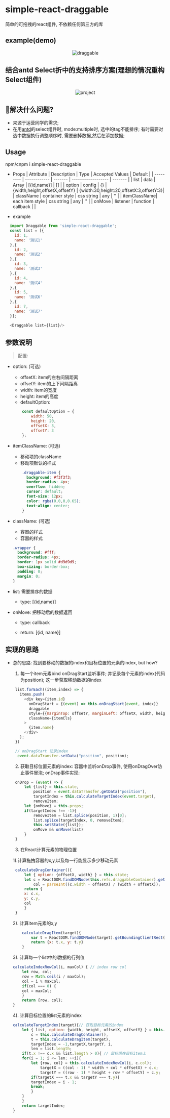 # simple-react-draggable

简单的可拖拽的react组件, 不依赖任何第三方的库

## example(demo)
<p align="center">
  <img src="img/draggable.gif" alt="draggable"/>
</p>

## 结合antd Select折中的支持排序方案(理想的情况重构Select组件)

<p align="center">
  <img src="img/project.gif" alt="project"/>
</p>

## 解决什么问题?
  - 来源于运营同学的需求;
  - 在用[antd](https://github.com/ant-design/ant-design)的select组件时, mode:multiple时, 选中的tag不能排序; 有时需要对选中数据执行调整顺序时, 需要删掉数据,然后在添加数据;

## Usage

  npm/cnpm i simple-react-draggable

  - Props
| Attribute | Description  | Type    | Accepted Values    | Default |
| --------- | ------------ | ------- | ------------------ | ------- |
| list      |   data       | Array   | [{id,name}]        | []      |
| option    |   config     | {}      | {width,height,offsetX,offsetY} | {width:30,height:20,offsetX:3,offsetY:3}|
| className | container style | css string | any           | ''     |
| itemClassName| each item style | css string | any        | ''     |
| onMove    | listener     | function |     callback       |        |

  - example
  ```js
    import Draggable from 'simple-react-draggable';
    const list = [{
      id: 1,
      name: '测试1'
    },{
      id: 2,
      name: '测试2'
    },{
      id: 3,
      name: '测试3'
    },{
      id: 4,
      name: '测试4'
    },{
      id: 5,
      name: '测试6'
    },{
      id: 7,
      name: '测试7'
    }];

    <Draggable list={list}/>
  ```

## 参数说明

> 配置:

  - option: (可选)
    - offsetX: item的左右间隔距离
    - offsetY: item的上下间隔距离
    - width:   item的宽度
    - height:  item的高度
    - defaultOption: 
    ```js
        const defaultOption = {
            width: 50, 
            height: 20,
            offsetX: 3,
            offsetY: 3
        };
    ```

  - itemClassName: (可选)
    - 移动项的className
    - 移动项默认的样式
    ```css
        .draggable-item {
          background: #f3f3f3;
          border-radius: 4px;
          overflow: hidden;
          cursor: default;
          font-size: 12px;
          color: rgba(0,0,0,0.65);
          text-align: center;
        }
    ```

  - className: (可选)
    - 容器的样式
    - 容器的样式
    ```css
    .wrapper {
      background: #fff;
      border-radius: 4px;
      border: 1px solid #d9d9d9;
      box-sizing: border-box;
      padding: 0;
      margin: 0;
    }
    ```

  - list: 需要排序的数据
    - type: [{id,name}]

  - onMove: 把移动后的数据返回
    - type:  callback

    - return: [{id, name}]

      


## 实现的思路

 - 总的思路: 
   找到要移动的数据的index和目标位置的元素的index, but how?

   1. 每一个item元素bind onDragStart监听事件; 并记录每个元素的index(代码为position); 这一步获取移动数据的index

   ```js
    list.forEach((item,index) => {
      items.push(
        <div key={item.id}
          onDragStart = {(event) => this.onDragStart(event, index)}
          draggable
          style={{marginTop: offsetY, marginLeft: offsetX, width, height, lineHeight: height+'px'}}
          className={itemCls}
        >
          {item.name}
        </div>
      );
    })
   
    // onDragStart 记录index
     event.dataTransfer.setData("position", position);
   ```

   2. 获取目标位置元素的index: 容器中监听onDrop事件, 使用onDragOver防止事件冒泡; onDrap事件实现:
   ```js
    onDrop = (event) => {
        let {list} = this.state,
            position = event.dataTransfer.getData("position"),
            targetIndex = this.calculateTargetIndex(event.target),
            removeItem;
        let {onMove} = this.props;
        if(targetIndex !== -1){
            removeItem = list.splice(position, 1)[0];
            list.splice(targetIndex, 0, removeItem);
            this.setState({list});
            onMove && onMove(list)
        }
    }
   ```

   3. 在React计算元素的物理位置

   1).计算拖拽容器的x,y,以及每一行能显示多少移动元素
   ```js
    calculateDragContainer(){
        let { option: {offsetX, width} } = this.state;
        let c = ReactDOM.findDOMNode(this.refs.draggableContainer).getBoundingClientRect(),
            col = parseInt((c.width - offsetX) / (width + offsetX));
        return {
        x: c.x,
        y: c.y,
        col
        }
    }
   ```

    2). 计算item元素的x,y
    ```js
        calculateDragItem(target){
            var t = ReactDOM.findDOMNode(target).getBoundingClientRect();
            return {x: t.x, y: t.y}
        }
    ```
    3). 计算每一个list中的i数据的行列值
    ```js
    calculateIndexRowCol(i, maxCol) { // index row col
        let row, col;
        row = Math.ceil(i / maxCol);
        col = i % maxCol;
        if(col === 0) {
        col = maxCol;
        }
        return {row, col};
    }
    ```

    4). 计算目标位置的list元素的index
    ```js
    calculateTargetIndex(target){// 获取目标元素的index
        let { list, option: {width, height, offsetX, offsetY} } = this.state,
            c = this.calculateDragContainer(),
            t = this.calculateDragItem(target),
            targetIndex = -1,targetX,targetY, i,
            len = list.length;
        if(t.x !== c.x && list.length > 0){ // 鼠标落在目标item上
        for(i = 1; i <= len; ++i){
            let {row, col} = this.calculateIndexRowCol(i, c.col);
                targetX = ((col - 1) * width + col * offsetX) + c.x;
                targetY = ((row - 1) * height + row * offsetY) + c.y;
            if(targetX === t.x && targetY === t.y){
            targetIndex = i - 1;
            break; 
            }
        }
        }
        return targetIndex;
    }
    ```

